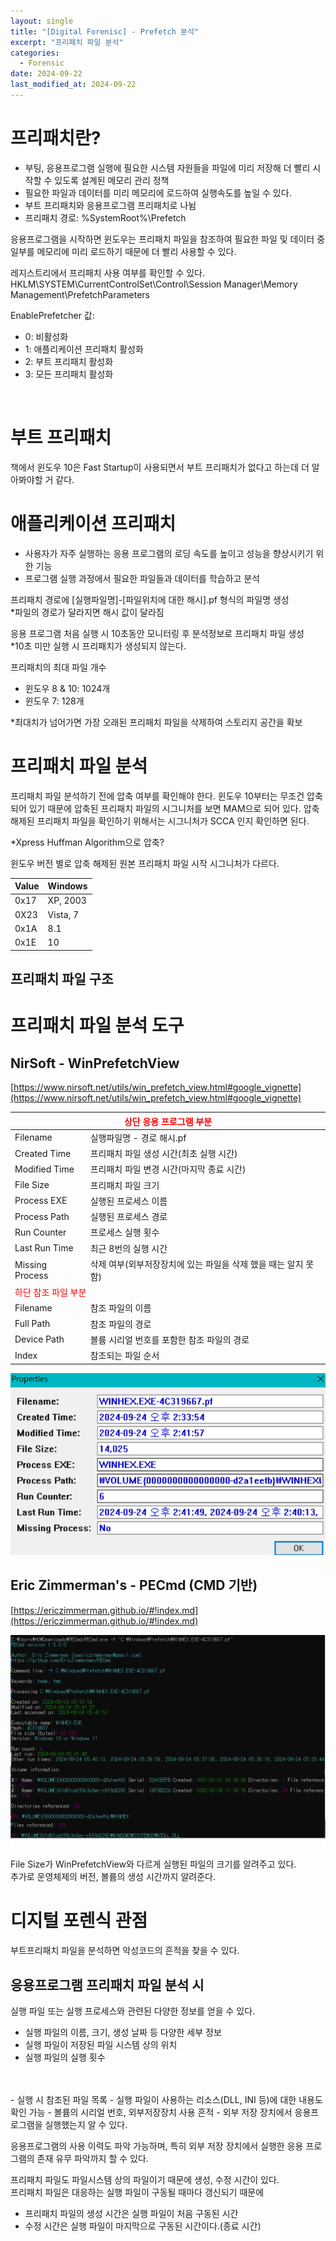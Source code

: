 ```yaml
---
layout: single
title: "[Digital Forenisc] - Prefetch 분석"
excerpt: "프리패치 파일 분석"
categories:
  - Forensic
date: 2024-09-22
last_modified_at: 2024-09-22
---
```


# 프리패치란?

- 부팅, 응용프로그램 실행에 필요한 시스템 자원들을 파일에 미리 저장해 더 빨리 시작할 수 있도록 설계된 메모리 관리 정책
- 필요한 파일과 데이터를 미리 메모리에 로드하여 실행속도를 높일 수 있다.
- 부트 프리패치와 응용프로그램 프리패치로 나뉨
- 프리패치 경로: %SystemRoot%\Prefetch 

응용프로그램을 시작하면 윈도우는 프리패치 파일을 참조하여 필요한 파일 및 데이터 중 일부를 메모리에 미리 로드하기 때문에 더 빨리 사용할 수 있다.

레지스트리에서 프리패치 사용 여부를 확인할 수 있다.<br>
HKLM\SYSTEM\CurrentControlSet\Control\Session Manager\Memory Management\PrefetchParameters

EnablePrefetcher 값:
 - 0: 비활성화
 - 1: 애플리케이션 프리패치 활성화
 - 2: 부트 프리패치 활성화 
 - 3: 모든 프리패치 활성화

<br>

# 부트 프리패치 

책에서 윈도우 10은 Fast Startup이 사용되면서 부트 프리패치가 없다고 하는데 더 알아봐야할 거 같다. 

# 애플리케이션 프리패치 

- 사용자가 자주 실행하는 응용 프로그램의 로딩 속도를 높이고 성능을 향상시키기 위한 기능 
- 프로그램 실행 과정에서 필요한 파일들과 데이터를 학습하고 분석

프리패치 경로에 \[실행파일명\]\-\[파일위치에 대한 해시\].pf 형식의 파일명 생성 <br>
*파일의 경로가 달라지면 해시 값이 달라짐

응용 프로그램 처음 실행 시 10초동안 모니터링 후 분석정보로 프리패치 파일 생성<br>
*10초 미만 실행 시 프리패치가 생성되지 않는다. 

프리패치의 최대 파일 개수<br>
- 윈도우 8 & 10: 1024개
- 윈도우 7: 128개

*최대치가 넘어가면 가장 오래된 프리패치 파일을 삭제하여 스토리지 공간을 확보

# 프리패치 파일 분석

프리패치 파일 분석하기 전에 압축 여부를 확인해야 한다. 윈도우 10부터는 무조건 압축되어 있기 때문에 압축된 프리패치 파일의 시그니처를 보면 MAM으로 되어 있다. 압축 해제된 프리패치 파일을 확인하기 위해서는 시그니처가 SCCA 인지 확인하면 된다. 

*Xpress Huffman Algorithm으로 압축?

윈도우 버전 별로 압축 해제된 원본 프리패치 파일 시작 시그니처가 다르다. 

|Value|Windows    |
| --- | ----------|
|0x17 | XP, 2003  |
|0X23 | Vista, 7  |
|0x1A | 8.1       |
|0x1E | 10        |

## 프리패치 파일 구조



# 프리패치 파일 분석 도구 

## NirSoft - WinPrefetchView<br>

[https://www.nirsoft.net/utils/win_prefetch_view.html#google_vignette](https://www.nirsoft.net/utils/win_prefetch_view.html#google_vignette)

<table><thead>
  <tr>
    <th colspan="2"><span style = "color: red">상단 응용 프로그램 부분</span></th>
  </tr></thead>
<tbody>
  <tr>
    <td>Filename</td>
    <td>실행파일명 - 경로 해시.pf</td>
  </tr>
  <tr>
    <td>Created Time</td>
    <td>프리패치 파일 생성 시간(최초 실행 시간)</td>
  </tr>
  <tr>
    <td>Modified Time</td>
    <td>프리패치 파일 변경 시간(마지막 종료 시간)</td>
  </tr>
  <tr>
    <td>File Size</td>
    <td>프리패치 파일 크기</td>
  </tr>
  <tr>
    <td>Process EXE</td>
    <td>실행된 프로세스 이름</td>
  </tr>
  <tr>
    <td>Process Path</td>
    <td>실행된 프로세스 경로</td>
  </tr>
  <tr>
    <td>Run Counter</td>
    <td>프로세스 실행 횟수</td>
  </tr>
  <tr>
    <td>Last Run Time</td>
    <td>최근 8번의 실행 시간</td>
  </tr>
  <tr>
    <td>Missing Process</td>
    <td>삭제 여부(외부저장장치에 있는 파일을 삭제 했을 때는 알지 못 함)</td>
  </tr>
  <tr>
    <td colspan="2"><span style = "color: red">하단 참조 파일 부분</span></td>
  </tr>
  <tr>
    <td>Filename</td>
    <td>참조 파일의 이름</td>
  </tr>
  <tr>
    <td>Full Path</td>
    <td>참조 파일의 경로</td>
  </tr>
  <tr>
    <td>Device Path</td>
    <td>볼륨 시리얼 번호를 포함한 참조 파일의 경로</td>
  </tr>
  <tr>
    <td>Index</td>
    <td>참조되는 파일 순서</td>
  </tr>
</tbody></table>

![Prefetch](/assets/forensic/Prefetch/winprefetchview.png "PrefetchView")

## Eric Zimmerman's - PECmd (CMD 기반)

[https://ericzimmerman.github.io/#!index.md](https://ericzimmerman.github.io/#!index.md)

![Prefetch](/assets/forensic/Prefetch/PECmd.png "PECmd")

File Size가 WinPrefetchView와 다르게 실행된 파일의 크기를 알려주고 있다.<br>
추가로 운영체제의 버전, 볼륨의 생성 시간까지 알려준다.

# 디지털 포렌식 관점

부트프리패치 파일을 분석하면 악성코드의 흔적을 찾을 수 있다. 

## 응용프로그램 프리패치 파일 분석 시 

실행 파일 또는 실행 프로세스와 관련된 다양한 정보를 얻을 수 있다.

- 실행 파일의 이름, 크기, 생성 날짜 등 다양한 세부 정보
- 실행 파일이 저장된 파일 시스템 상의 위치
- 실행 파일의 실행 횟수
<BR>
<BR>
- 실행 시 참조된 파일 목록
  - 실행 파일이 사용하는 리소스(DLL, INI 등)에 대한 내용도 확인 가능
- 볼륨의 시리얼 번호, 외부저장장치 사용 흔적
  - 외부 저장 장치에서 응용프로그램을 실행했는지 알 수 있다. 

응용프로그램의 사용 이력도 파악 가능하며, 특히 외부 저장 장치에서 실행한 응용 프로그램의 존재 유무 파악까지 할 수 있다. 

프리패치 파일도 파일시스템 상의 파일이기 때문에 생성, 수정 시간이 있다.<BR>
프리패치 파일은 대응하는 실행 파일이 구동될 때마다 갱신되기 때문에 

- 프리패치 파일의 생성 시간은 실행 파일이 처음 구동된 시간
- 수정 시간은 실행 파일이 마지막으로 구동된 시간이다.(종료 시간)